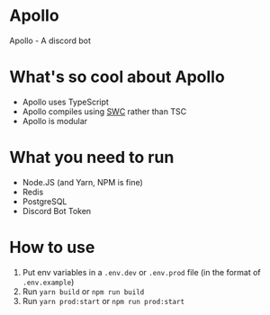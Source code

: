 # Apollo

Apollo - A discord bot

# What's so cool about Apollo
- Apollo uses TypeScript
- Apollo compiles using [SWC](https://swc.rs) rather than TSC
- Apollo is modular

# What you need to run
- Node.JS (and Yarn, NPM is fine)
- Redis
- PostgreSQL
- Discord Bot Token

# How to use
1. Put env variables in a `.env.dev` or `.env.prod` file (in the format of `.env.example`)
2. Run `yarn build` or `npm run build`
3. Run `yarn prod:start` or `npm run prod:start`